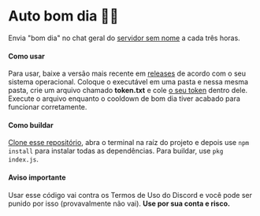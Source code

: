 # Auto bom dia 🥱🍉
Envia "bom dia" no chat geral do [servidor sem nome](https://discord.gg/xPEuDKU) a cada três horas.

#### Como usar
Para usar, baixe a versão mais recente em [releases](https://github.com/doceazedo/auto-bom-dia/releases) de acordo com o seu sistema operacional. Coloque o executável em uma pasta e nessa mesma pasta, crie um arquivo chamado **token.txt** e cole [o seu token](https://www.youtube.com/watch?v=YEgFvgg7ZPI) dentro dele. Execute o arquivo enquanto o cooldown de bom dia tiver acabado para funcionar corretamente.

#### Como buildar
[Clone esse repositório](https://github.com/doceazedo/auto-bom-dia/archive/main.zip), abra o terminal na raíz do projeto e depois use `npm install` para instalar todas as dependências. Para buildar, use `pkg index.js`.

#### Aviso importante
Usar esse código vai contra os Termos de Uso do Discord e você pode ser punido por isso (provavalmente não vai). **Use por sua conta e risco.**